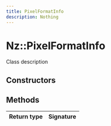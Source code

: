 ```yaml
---
title: PixelFormatInfo
description: Nothing
---
```


# Nz::PixelFormatInfo

Class description

## Constructors


## Methods

| Return type | Signature |
| ----------- | --------- |
